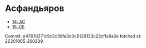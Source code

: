 # Асфандьяров
- [14: AC](14.md)
- [15: CE](15.md)

Commit: a4787d371c9c3c39fe3d0c9128133c23cffa8a3e
 fetched at: 20201005-200209
